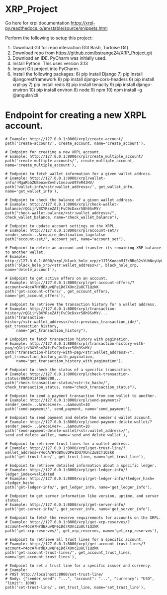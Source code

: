 # XRP_Project

Go here for xrpl documentation
https://xrpl-py.readthedocs.io/en/stable/source/snippets.html

Perform the following to setup this project:
1) Download Git for repo interaction (Git Bash, Tortoise Git)
2) Download repo from https://github.com/bstrange24/XRP_Project.git
3) Download an IDE. PyCharm was initially used.
4) Install Python. This uses version 3.13
4) Import GIt project into PyCharm.
5) Install the following packages:
   6) pip install Django
   7) pip install djangorestframework
   8) pip install django-cors-headers
   6) pip install xrpl-py
   7) pip install redis
   8) pip install tenacity
   9) pip install django-environ
   10) pip install environ
   8) node
   9) npm
   10) npm install -g @angular/cli


# Endpoint for creating a new XRPL account.
    # Example: http://127.0.0.1:8000/xrpl/create-account/
    path('create-account/', create_account, name='create_account'),

    # Endpoint for creating a new XRPL account.
    # Example: http://127.0.0.1:8000/xrpl/create_multiple_account/
    path('create-multiple-accounts/', create_multiple_account, name='create_multiple_account'),

    # Endpoint to fetch wallet information for a given wallet address.
    # Example: http://127.0.0.1:8000/xrpl/wallet-info/rMgaRbbZUBeoxwZevhv1mezuvA97eR4JHV/
    path('wallet-info/<str:wallet_address>/', get_wallet_info, name='get_wallet_info'),

    # Endpoint to check the balance of a given wallet address.
    # Example: http://127.0.0.1:8000/xrpl/check-wallet-balance/rQGijrV8XYRseZAfjFvC9cDxxr58h9SvMY/
    path("check-wallet-balance/<str:wallet_address>/", check_wallet_balance, name="check_wallet_balance"),

    # Endpoint to update account settings on the XRPL.
    # Example: http://127.0.0.1:8000/xrpl/account-set/?sender_seed=...&require_destination_tag=false
    path("account-set/", account_set, name="account_set"),

    # Endpoint to delete an account and transfer its remaining XRP balance to another wallet.
    # Example: http://127.0.0.1:8000/xrpl/black_hole_xrp/rJJ7SKuoobMJZcRRqS2sYUhNeyUyGU8ML7/
    path('black_hole_xrp/<str:wallet_address>/', black_hole_xrp, name='delete_account'),

    # Endpoint to get active offers on an account.
    # Example: http://127.0.0.1:8000/xrpl/get-account-offers/?account=r4ocA7HYdBXuvQPe1Dd7XUncZu8CT1QzkK
    path('get-account-offers/', get_account_offers, name='get_account_offers'),

    # Endpoint to retrieve the transaction history for a wallet address.
    # Example: http://127.0.0.1:8000/xrpl/transaction-history/rQGijrV8XYRseZAfjFvC9cDxxr58h9SvMY/...
    path("transaction-history/<str:wallet_address>/<str:previous_transaction_id>/", get_transaction_history,
         name="get_transaction_history"),

    # Endpoint to fetch transaction history with pagination.
    # Example: http://127.0.0.1:8000/xrpl/transaction-history-with-pag/rQGijrV8XYRseZAfjFvC9cDxxr58h9SvMY/
    path("transaction-history-with-pag/<str:wallet_address>/", get_transaction_history_with_pagination,
         name="get_transaction_history_with_pagination"),

    # Endpoint to check the status of a specific transaction.
    # Example: http://127.0.0.1:8000/xrpl/check-transaction-status/80AD9114C666200...
    path("check-transaction-status/<str:tx_hash>/", check_transaction_status, name="check_transaction_status"),

    # Endpoint to send a payment transaction from one wallet to another.
    # Example: http://127.0.0.1:8000/xrpl/send-payment/?sender_seed=...&receiver=...&amount=10
    path('send-payment/', send_payment, name='send_payment'),

    # Endpoint to send payment and delete the sender's wallet account.
    # Example: http://127.0.0.1:8000/xrpl/send-payment-delete-wallet/?sender_seed=...&receiver=...&amount=10
    path('send-payment-delete-wallet/<str:wallet_address>/', send_and_delete_wallet, name='send_and_delete_wallet'),

    # Endpoint to retrieve trust lines for a wallet address.
    # Example: http://127.0.0.1:8000/xrpl/get-trust-line/?wallet_address=r4ocA7HYdBXuvQPe1Dd7XUncZu8CT1QzkK
    path('get-trust-line/', get_trust_line, name='get_trust_line'),

    # Endpoint to retrieve detailed information about a specific ledger.
    # Example: http://127.0.0.1:8000/xrpl/get-ledger-info/?ledger_index=validated
    # Example: http://127.0.0.1:8000/xrpl/get-ledger-info/?ledger_hash=<ledger_hash>
    path('get-ledger-info/', get_ledger_info, name='get_ledger_info'),

    # Endpoint to get server information like version, uptime, and server status.
    # Example: http://127.0.0.1:8000/xrpl/get-server-info/
    path('get-server-info/', get_server_info, name='get_server_info'),

    # Endpoint to fetch the reserve requirements for accounts on the XRPL.
    # Example: http://127.0.0.1:8000/xrpl/get-xrp-reserves/?account=r4ocA7HYdBXuvQPe1Dd7XUncZu8CT1QzkK
    path('get-xrp-reserves/', get_xrp_reserves, name='get_xrp_reserves'),

    # Endpoint to retrieve all trust lines for a specific account.
    # Example: http://127.0.0.1:8000/xrpl/get-account-trust-lines/?account=r4ocA7HYdBXuvQPe1Dd7XUncZu8CT1QzkK
    path('get-account-trust-lines/', get_account_trust_lines, name='get_account_trust_lines'),

    # Endpoint to set a trust line for a specific issuer and currency.
    # Example:
    # POST http://localhost:8000/set-trust-line/
    # Body: {"sender_seed": "...", "account": "...", "currency": "USD", "limit": 1000}
    path('set-trust-line/', set_trust_line, name='set_trust_line'),
